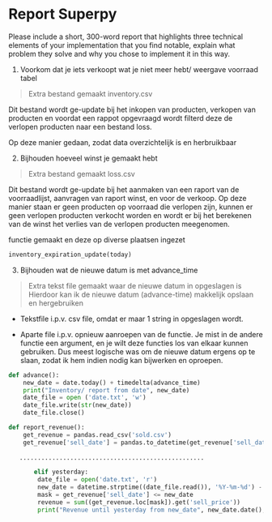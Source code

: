# Report Superpy

Please include a short, 300-word report that highlights three technical elements of your implementation that you find notable, explain what problem they solve and why you chose to implement it in this way. 

1) Voorkom dat je iets verkoopt wat je niet meer hebt/ weergave voorraad tabel
> Extra bestand gemaakt inventory.csv

Dit bestand wordt ge-update bij het inkopen van producten, verkopen van producten en voordat een rappot opgevraagd wordt filterd deze de verlopen producten naar een bestand loss.

Op deze manier gedaan, zodat data overzichtelijk is en herbruikbaar

2) Bijhouden hoeveel winst je gemaakt hebt
> Extra bestand gemaakt loss.csv

Dit bestand wordt ge-update bij het aanmaken van een raport van de voorraadlijst, aanvragen van raport winst, en voor de verkoop. Op deze manier staan er geen producten op voorraad die verlopen zijn, kunnen er geen verlopen producten verkocht worden en wordt er bij het berekenen van de winst het verlies van de verlopen producten meegenomen.

functie gemaakt en deze op diverse plaatsen ingezet
```python
inventory_expiration_update(today)
```

3) Bijhouden wat de nieuwe datum is met advance_time
> Extra tekst file gemaakt waar de nieuwe datum in opgeslagen is
Hierdoor kan ik de nieuwe datum (advance-time) makkelijk opslaan en hergebruiken

- Tekstfile i.p.v. csv file, omdat er maar 1 string in opgeslagen wordt. 

- Aparte file i.p.v. opnieuw aanroepen van de functie. Je mist in de andere functie een argument, en je wilt deze functies los van elkaar kunnen gebruiken. Dus meest logische was om de nieuwe datum ergens op te slaan, zodat ik hem indien nodig kan bijwerken en oproepen.

```python
def advance():
    new_date = date.today() + timedelta(advance_time)
    print("Inventory/ report from date", new_date)
    date_file = open ('date.txt', 'w') 
    date_file.write(str(new_date))
    date_file.close()
```
```python
def report_revenue():
    get_revenue = pandas.read_csv('sold.csv')                                   
    get_revenue['sell_date'] = pandas.to_datetime(get_revenue['sell_date']) 
   
   ...................................................

       elif yesterday:
        date_file = open('date.txt', 'r')
        new_date = datetime.strptime((date_file.read()), '%Y-%m-%d') - timedelta(1)
        mask = get_revenue['sell_date'] <= new_date 
        revenue = sum((get_revenue.loc[mask]).get('sell_price'))
        print("Revenue until yesterday from new_date", new_date.date(),": €", round(revenue,2))

```